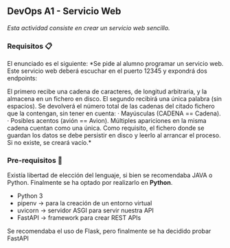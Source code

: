 ## DevOps A1 - Servicio Web
_Esta actividad consiste en crear un servicio web sencillo._

### Requisitos 📋
El enunciado es el siguiente:
*Se pide al alumno programar un servicio web. Este servicio web deberá escuchar en el puerto 12345 y expondrá dos endpoints:

El primero recibe una cadena de caracteres, de longitud arbitraria, y la almacena en un fichero en disco.
El segundo recibirá una única palabra (sin espacios). Se devolverá el número total de las cadenas del citado fichero que la contengan, sin tener en cuenta:
 · Mayúsculas (CADENA == Cadena).
 · Posibles acentos (avión == Avion).
Múltiples apariciones en la misma cadena cuentan como una única.
Como requisito, el fichero donde se guardan los datos se debe persistir en disco y leerlo al arrancar el proceso. Si no existe, se creará vacío.*

### Pre-requisitos 🔧
Existía libertad de elección del lenguaje, si bien se recomendaba JAVA o Python. Finalmente se ha optado por realizarlo en **Python**.

* Python 3
* pipenv -> para la creación de un entorno virtual
* uvicorn -> servidor ASGI para servir nuestra API
* FastAPI -> framework para crear REST APIs

Se recomendaba el uso de Flask, pero finalmente se ha decidido probar FastAPI

